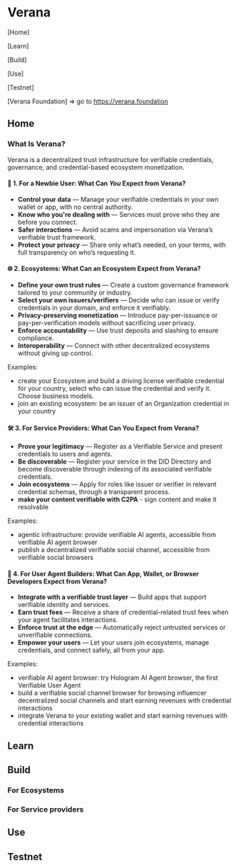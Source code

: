 # Verana

[Home]

[Learn]

[Build]

[Use]

[Testnet]

[Verana Foundation] => go to https://verana.foundation

## Home

### What Is Verana?

Verana is a decentralized trust infrastructure for verifiable credentials, governance, and credential-based ecosystem monetization.

#### 🌱 1. For a Newbie User: What Can *You* Expect from Verana?

- **Control your data** — Manage your verifiable credentials in your own wallet or app, with no central authority.
- **Know who you're dealing with** — Services must prove who they are before you connect.
- **Safer interactions** — Avoid scams and impersonation via Verana’s verifiable trust framework.
- **Protect your privacy** — Share only what’s needed, on your terms, with full transparency on who’s requesting it.

#### 🌐 2. Ecosystems: What Can an Ecosystem Expect from Verana?

- **Define your own trust rules** — Create a custom governance framework tailored to your community or industry.
- **Select your own issuers/verifiers** — Decide who can issue or verify credentials in your domain, and enforce it verifiably.
- **Privacy-preserving monetization** — Introduce pay-per-issuance or pay-per-verification models without sacrificing user privacy.
- **Enforce accountability** — Use trust deposits and slashing to ensure compliance.
- **Interoperability** — Connect with other decentralized ecosystems without giving up control.

Examples:

- create your Ecosystem and build a driving license verifiable credential for your country, select who can issue the credential and verify it. Choose business models.
- join an existing ecosystem: be an issuer of an Organization credential in your country

#### 🛠️ 3. For Service Providers: What Can You Expect from Verana?

- **Prove your legitimacy** — Register as a Verifiable Service and present credentials to users and agents.
- **Be discoverable** — Register your service in the DID Directory and become discoverable through indexing of its associated verifiable credentials.
- **Join ecosystems** — Apply for roles like issuer or verifier in relevant credential schemas, through a transparent process.
- **make your content verifiable with C2PA** - sign content and make it resolvable

Examples:

- agentic infrastructure: provide verifiable AI agents, accessible from verifiable AI agent browser
- publish a decentralized verifiable social channel, accessible from verifiable social browsers

#### 📱 4. For User Agent Builders: What Can App, Wallet, or Browser Developers Expect from Verana?

- **Integrate with a verifiable trust layer** — Build apps that support verifiable identity and services.
- **Earn trust fees** — Receive a share of credential-related trust fees when your agent facilitates interactions.
- **Enforce trust at the edge** — Automatically reject untrusted services or unverifiable connections.
- **Empower your users** — Let your users join ecosystems, manage credentials, and connect safely, all from your app.

Examples:

- verifiable AI agent browser: try Hologram AI Agent browser, the first Verifiable User Agent
- build a verifiable social channel browser for browsing influencer decentralized social channels and start earning revenues with credential interactions
- integrate Verana to your existing wallet and start earning revenues with credential interactions

## Learn

## Build

### For Ecosystems

### For Service providers

## Use

## Testnet

